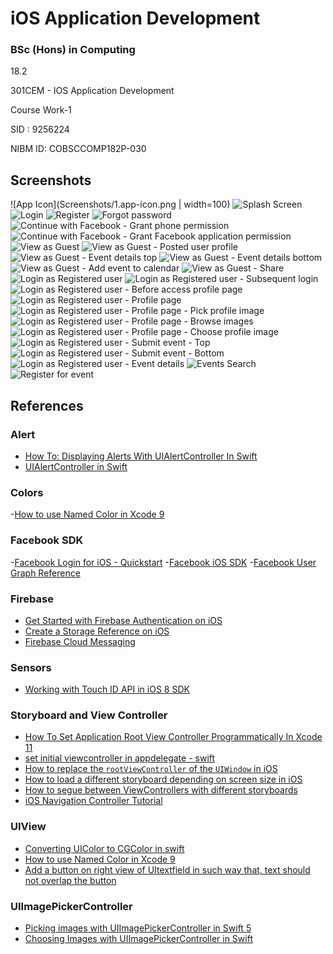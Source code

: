 # iOS Application Development

### BSc (Hons) in Computing
18.2

301CEM - IOS Application Development

Course Work-1

SID : 9256224

NIBM ID: COBSCCOMP182P-030

## Screenshots
![App Icon](Screenshots/1.app-icon.png | width=100)
![Splash Screen](Screenshots/2.splash.png)
![Login](Screenshots/3.login.png)
![Register](Screenshots/4.register.png)
![Forgot password](Screenshots/5.forgot-password.png)
![Continue with Facebook - Grant phone permission](Screenshots/6.1.continue-with-facebook-permission.png)
![Continue with Facebook - Grant Facebook application permission](Screenshots/6.2.continue-with-facebook-allow-application.png)
![View as Guest](Screenshots/7.1.view-as-guest-home.png)
![View as Guest - Posted user profile](Screenshots/7.2.view-as-guest-post-user.png)
![View as Guest - Event details top](Screenshots/7.3.view-as-guest-event-details-top.png)
![View as Guest - Event details bottom](Screenshots/7.3.view-as-guest-event-details-top.png)
![View as Guest - Add event to calendar](Screenshots/7.5.view-as-guest-add-to-calendar.png)
![View as Guest - Share](Screenshots/7.6.view-as-guest-share.png)
![Login as Registered user](Screenshots/8.1.login-as-registered-user.png)
![Login as Registered user - Subsequent login](Screenshots/8.2.login-as-registered-user-after-first-login.png)
![Login as Registered user - Before access profile page](Screenshots/9.1.before-access-profile-page.png)
![Login as Registered user - Profile page](Screenshots/9.2.profile-page.png)
![Login as Registered user - Profile page - Pick profile image](Screenshots/9.3.pick-profile-image.png)
![Login as Registered user - Profile page - Browse images](Screenshots/9.4.select-profile-image.png)
![Login as Registered user - Profile page - Choose profile image](Screenshots/9.5.choose-profile-image.png)
![Login as Registered user - Submit event - Top](Screenshots/10.1.submit-event-top.png)
![Login as Registered user - Submit event - Bottom](Screenshots/10.2.submit-event-bottom.png)
![Login as Registered user - Event details](Screenshots/11.login-as-registered-user-devent-details.png)
![Events Search](Screenshots/12.login-as-registered-user-home-search.png)
![Register for event](Screenshots/13.login-as-registered-user-register-for-event.png)

## References
### Alert
- [How To: Displaying Alerts With UIAlertController In Swift](https://learnappmaking.com/uialertcontroller-alerts-swift-how-to/)
- [UIAlertController in Swift](https://medium.com/swift-india/uialertcontroller-in-swift-22f3c5b1dd68)

### Colors
-[How to use Named Color in Xcode 9](https://medium.com/bobo-shone/how-to-use-named-color-in-xcode-9-d7149d270a16)

### Facebook SDK
-[Facebook Login for iOS - Quickstart](https://developers.facebook.com/docs/facebook-login/ios)
-[Facebook iOS SDK](https://github.com/facebook/facebook-ios-sdk)
-[Facebook User Graph Reference](https://developers.facebook.com/docs/graph-api/reference/user/)

### Firebase
- [Get Started with Firebase Authentication on iOS](https://firebase.google.com/docs/auth/ios/start)
- [Create a Storage Reference on iOS](https://firebase.google.com/docs/storage/ios/create-reference)
- [Firebase Cloud Messaging](https://firebase.google.com/docs/cloud-messaging)

### Sensors
- [Working with Touch ID API in iOS 8 SDK](https://www.appcoda.com/touch-id-api-ios8/)

### Storyboard and View Controller
- [How To Set Application Root View Controller Programmatically In Xcode 11](https://www.dev2qa.com/how-to-set-application-root-view-controller-programmatically-in-xcode-11/)
- [set initial viewcontroller in appdelegate - swift](https://stackoverflow.com/questions/26753925/set-initial-viewcontroller-in-appdelegate-swift)
- [How to replace the `rootViewController` of the `UIWindow` in iOS](https://qnoid.com/2019/02/15/How_to_replace_the_-rootViewController-_of_the_-UIWindow-_in_iOS.html)
- [How to load a different storyboard depending on screen size in iOS](https://pinkstone.co.uk/how-to-load-a-different-storyboard-depending-on-screen-size-in-ios/)
- [How to segue between ViewControllers with different storyboards](https://medium.com/@wilson.balderrama/how-to-segue-between-storyboards-86c582f976f7)
- [iOS Navigation Controller Tutorial](https://www.youtube.com/watch?v=unaf817uNtQ)

### UIView
- [Converting UIColor to CGColor in swift](https://stackoverflow.com/questions/27821785/converting-uicolor-to-cgcolor-in-swift)
- [How to use Named Color in Xcode 9](https://medium.com/bobo-shone/how-to-use-named-color-in-xcode-9-d7149d270a16)
- [Add a button on right view of UItextfield in such way that, text should not overlap the button](https://stackoverflow.com/questions/42082339/add-a-button-on-right-view-of-uitextfield-in-such-way-that-text-should-not-over)

### UIImagePickerController
- [Picking images with UIImagePickerController in Swift 5](https://theswiftdev.com/picking-images-with-uiimagepickercontroller-in-swift-5/)
- [Choosing Images with UIImagePickerController in Swift
](https://www.codingexplorer.com/choosing-images-with-uiimagepickercontroller-in-swift/)





